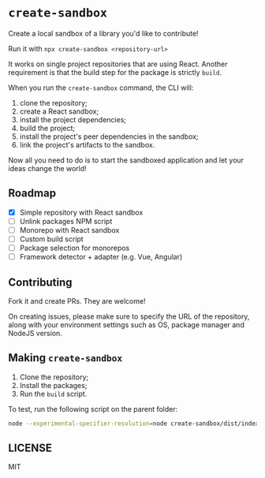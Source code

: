 # `create-sandbox`

Create a local sandbox of a library you'd like to contribute!

Run it with `npx create-sandbox <repository-url>`

It works on single project repositories that are using React. Another requirement is that the build step for the package is strictly `build`.

When you run the `create-sandbox` command, the CLI will:

1. clone the repository;
2. create a React sandbox;
3. install the project dependencies;
4. build the project;
5. install the project's peer dependencies in the sandbox;
6. link the project's artifacts to the sandbox.

Now all you need to do is to start the sandboxed application and let your ideas change the world!

## Roadmap

- [x] Simple repository with React sandbox
- [ ] Unlink packages NPM script
- [ ] Monorepo with React sandbox
- [ ] Custom build script
- [ ] Package selection for monorepos
- [ ] Framework detector + adapter (e.g. Vue, Angular)

## Contributing

Fork it and create PRs. They are welcome!

On creating issues, please make sure to specify the URL of the repository, along with your environment settings such as OS, package manager and NodeJS version.

## Making `create-sandbox`

1. Clone the repository;
2. Install the packages;
3. Run the `build` script.

To test, run the following script on the parent folder:

```sh
node --experimental-specifier-resolution=node create-sandbox/dist/index.js <repository-url>
```
## LICENSE

MIT
